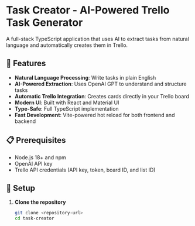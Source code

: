# Task Creator - AI-Powered Trello Task Generator

A full-stack TypeScript application that uses AI to extract tasks from natural language and automatically creates them in Trello.

## 🚀 Features

- **Natural Language Processing**: Write tasks in plain English
- **AI-Powered Extraction**: Uses OpenAI GPT to understand and structure tasks
- **Automatic Trello Integration**: Creates cards directly in your Trello board
- **Modern UI**: Built with React and Material UI
- **Type-Safe**: Full TypeScript implementation
- **Fast Development**: Vite-powered hot reload for both frontend and backend

## 📋 Prerequisites

- Node.js 18+ and npm
- OpenAI API key
- Trello API credentials (API key, token, board ID, and list ID)

## 🔧 Setup

1. **Clone the repository**
   ```bash
   git clone <repository-url>
   cd task-creator